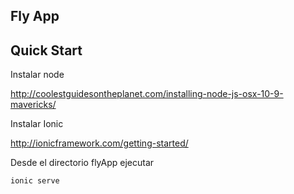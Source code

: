 ## Fly App


## Quick Start

Instalar node

http://coolestguidesontheplanet.com/installing-node-js-osx-10-9-mavericks/

Instalar Ionic

http://ionicframework.com/getting-started/

Desde el directorio flyApp ejecutar

```bash
ionic serve
```
